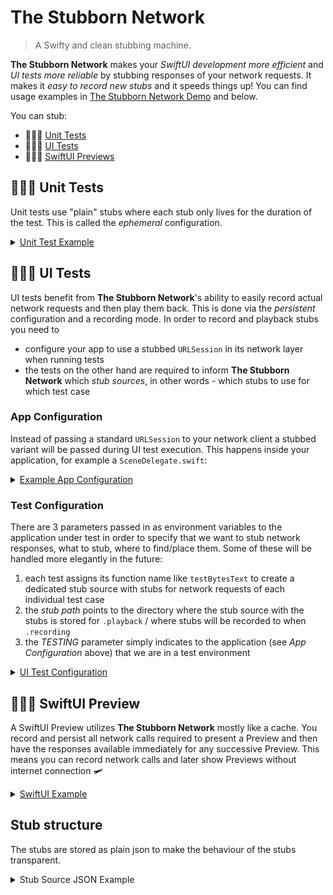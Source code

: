 # The Stubborn Network

> A Swifty and clean stubbing machine.

**The Stubborn Network** makes your _SwiftUI development more efficient_ and _UI tests more reliable_ by stubbing responses of your network requests. It makes it _easy to record new stubs_ and it speeds things up! You can find usage examples in [The Stubborn Network Demo](https://github.com/q231950/the-stubborn-network-demo) and below.

You can stub:

- 👮🏻‍♀️ [Unit Tests](https://github.com/q231950/the-stubborn-network/tree/master#unit-tests)
- 🕵🏽‍♂️ [UI Tests](https://github.com/q231950/the-stubborn-network/tree/master#ui-tests)
- 👩🏻‍🎨 [SwiftUI Previews](https://github.com/q231950/the-stubborn-network/tree/master#swiftui-preview)

## 👮🏻‍♀️ Unit Tests

Unit tests use "plain" stubs where each stub only lives for the duration of the test. This is called the _ephemeral_ configuration.

<details><summary><a href='https://github.com/q231950/the-stubborn-network-demo/blob/master/DemoTests/DemoTests.swift'>Unit Test Example</a></summary>
<p>

```swift
/// given
let session = StubbornNetwork.stubbed(withConfiguration: .ephemeral) { (stubbedSession) in
    stubbedSession.stub(NetworkClient.request, data: self.stubData, response: HTTPURLResponse(), error: nil)
}
let networkClient = NetworkClient(urlSession: session)

/// when
networkClient.post()

/// then
completion = networkClient.objectDidChange.sink { networkClient in
    XCTAssertEqual(networkClient.text, "417 bytes")
    exp.fulfill()
}
```
</p>
</details>

## 🕵🏽‍♂️ UI Tests

UI tests benefit from **The Stubborn Network**'s ability to easily record actual network requests and then play them back. This is done via the _persistent_ configuration and a recording mode. In order to record and playback stubs you need to

- configure your app to use a stubbed `URLSession` in its network layer when running tests
- the tests on the other hand are required to inform **The Stubborn Network** which _stub sources_, in other words - which stubs to use for which test case

### App Configuration

Instead of passing a standard `URLSession` to your network client a stubbed variant will be passed during UI test execution. This happens inside your application, for example a `SceneDelegate.swift`:

<details><summary><a href='https://github.com/q231950/the-stubborn-network-demo/blob/master/Demo/SceneDelegate.swift'>Example App Configuration</a></summary>
<p>

```swift
let urlSession: URLSession
let processInfo = ProcessInfo()

if processInfo.testing == false {
    /// Use the standard URLSession when not testing.
    urlSession = URLSession(configuration: .ephemeral)
} else {
    /// Use a stubbed URLSession when testing.
    urlSession = StubbornNetwork.stubbed(withProcessInfo: processInfo, stub: { (stubbedURLSession) in
    
        /// It is possible to record stubs instead of manually stubbing each request.
        stubbedURLSession.recordMode = .recording
    })
}

let networkClient = NetworkClient(urlSession: urlSession)
```

</p>
</details>

### Test Configuration

There are 3 parameters passed in as environment variables to the application under test in order to specify that we want to stub network responses, what to stub, where to find/place them. Some of these will be handled more elegantly in the future:

1. each test assigns its function name like `testBytesText` to create a dedicated stub source with stubs for network requests of each individual test case
2. the _stub path_ points to the directory where the stub source with the stubs is stored for `.playback` / where stubs will be recorded to when `.recording`
3. the _TESTING_ parameter simply indicates to the application (see _App Configuration_ above) that we are in a test environment

<details><summary><a href='https://github.com/q231950/the-stubborn-network-demo/blob/master/DemoUITests/DemoUITests.swift'>UI Test Configuration</a></summary>
<p>

```swift
override func setUp() {
    super.setUp()

    /// tell the app that we are executing tests right now
    app.launchEnvironment["TESTING"] = "TESTING"

    /// ... each stub's name will be the name of the test case
    app.launchEnvironment["STUB_NAME"] = self.name

    ///  .. and path to the stubs will be set to the project's directory
    let processInfo = ProcessInfo()
    app.launchEnvironment["STUB_PATH"] = "\(processInfo.environment["PROJECT_DIR"] ?? "")/stubs"
    app.launch()
}

func testBytesText() {
    /// In the test itself everything happens like with an untempered URLSession
    let bytesText = app.staticTexts["417 bytes"]
    wait(forElement:bytesText, timeout:2)
}
```

</p>
</details>

## 👩🏻‍🎨 SwiftUI Preview

A SwiftUI Preview utilizes **The Stubborn Network** mostly like a cache. You record and persist all network calls required to present a Preview and then have the responses available immediately for any successive Preview. This means you can record network calls and later show Previews without internet connection 🛩

<details><summary><a href='https://github.com/q231950/the-stubborn-network-demo/blob/master/Demo/ContentView.swift'>SwiftUI Example</a></summary>
<p>

```swift
static var previews: some View {
        let urlSession = StubbornNetwork.stubbed(withConfiguration: .persistent(name: "ContentView_Previews", path: "\(ProcessInfo().environment["PROJECT_DIR"] ?? "")/stubs")!) { (session) in
            session.recordMode = .playback
        }

        let networkClient = NetworkClient(urlSession: urlSession)
        /// Use the stubbed `networkClient`...
}
```

</p>
</details>

## Stub structure

The stubs are stored as plain json to make the behaviour of the stubs transparent.

<details><summary>Stub Source JSON Example</summary>
```json
[{
    "request": {
        "url": "https://api.abc.com",
        "headerFields": [
            "Accept-Encoding[:::]br, gzip, deflate"
        ],
        "method": "POST"
    },
    "data": "YWJj",
    "response": {
        "statusCode": 200,
        "headerFields": [
            "Content-Type[:::]text\/xml; charset=utf-8"
        ]
    }
}]
```
</p>
</details>
